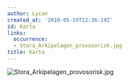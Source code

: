 ```yaml
---
author: Lycan
created_at: '2010-05-19T22:36:19Z'
id: Karta
links:
  occurrence:
  - Stora_Arkipelagen_provosorisk.jpg
title: Karta
---
```


![][1]

  [1]: Stora_Arkipelagen_provosorisk.jpg "Stora_Arkipelagen_provosorisk.jpg"